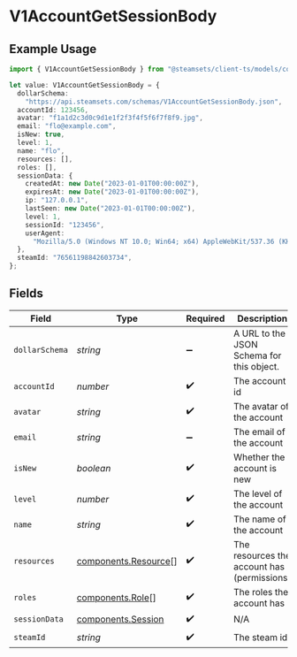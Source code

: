 # V1AccountGetSessionBody

## Example Usage

```typescript
import { V1AccountGetSessionBody } from "@steamsets/client-ts/models/components";

let value: V1AccountGetSessionBody = {
  dollarSchema:
    "https://api.steamsets.com/schemas/V1AccountGetSessionBody.json",
  accountId: 123456,
  avatar: "f1a1d2c3d0c9d1e1f2f3f4f5f6f7f8f9.jpg",
  email: "flo@example.com",
  isNew: true,
  level: 1,
  name: "flo",
  resources: [],
  roles: [],
  sessionData: {
    createdAt: new Date("2023-01-01T00:00:00Z"),
    expiresAt: new Date("2023-01-01T00:00:00Z"),
    ip: "127.0.0.1",
    lastSeen: new Date("2023-01-01T00:00:00Z"),
    level: 1,
    sessionId: "123456",
    userAgent:
      "Mozilla/5.0 (Windows NT 10.0; Win64; x64) AppleWebKit/537.36 (KHTML, like Gecko) Chrome/91.0.4472.124 Safari/537.36",
  },
  steamId: "76561198842603734",
};
```

## Fields

| Field                                                          | Type                                                           | Required                                                       | Description                                                    | Example                                                        |
| -------------------------------------------------------------- | -------------------------------------------------------------- | -------------------------------------------------------------- | -------------------------------------------------------------- | -------------------------------------------------------------- |
| `dollarSchema`                                                 | *string*                                                       | :heavy_minus_sign:                                             | A URL to the JSON Schema for this object.                      | https://api.steamsets.com/schemas/V1AccountGetSessionBody.json |
| `accountId`                                                    | *number*                                                       | :heavy_check_mark:                                             | The account id                                                 | 123456                                                         |
| `avatar`                                                       | *string*                                                       | :heavy_check_mark:                                             | The avatar of the account                                      | f1a1d2c3d0c9d1e1f2f3f4f5f6f7f8f9.jpg                           |
| `email`                                                        | *string*                                                       | :heavy_minus_sign:                                             | The email of the account                                       | flo@example.com                                                |
| `isNew`                                                        | *boolean*                                                      | :heavy_check_mark:                                             | Whether the account is new                                     | true                                                           |
| `level`                                                        | *number*                                                       | :heavy_check_mark:                                             | The level of the account                                       | 1                                                              |
| `name`                                                         | *string*                                                       | :heavy_check_mark:                                             | The name of the account                                        | flo                                                            |
| `resources`                                                    | [components.Resource](../../models/components/resource.md)[]   | :heavy_check_mark:                                             | The resources the account has (permissions)                    |                                                                |
| `roles`                                                        | [components.Role](../../models/components/role.md)[]           | :heavy_check_mark:                                             | The roles the account has                                      |                                                                |
| `sessionData`                                                  | [components.Session](../../models/components/session.md)       | :heavy_check_mark:                                             | N/A                                                            |                                                                |
| `steamId`                                                      | *string*                                                       | :heavy_check_mark:                                             | The steam id                                                   | 76561198842603734                                              |